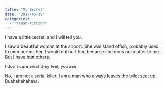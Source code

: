 ```yaml
---
title: "My Secret"
date: "2017-06-19"
categories: 
  - "flash-fiction"
---
```


I have a little secret, and I will tell you.

I saw a beautiful woman at the airport. She was stand offish, probably used to men hurting her. I would not hurt her, because she does not matter to me. But I have hurt others.

I don't care what they feel, you see.

No, I am not a serial killer. I am a man who always leaves the toilet seat up. Buahahahahaha.
